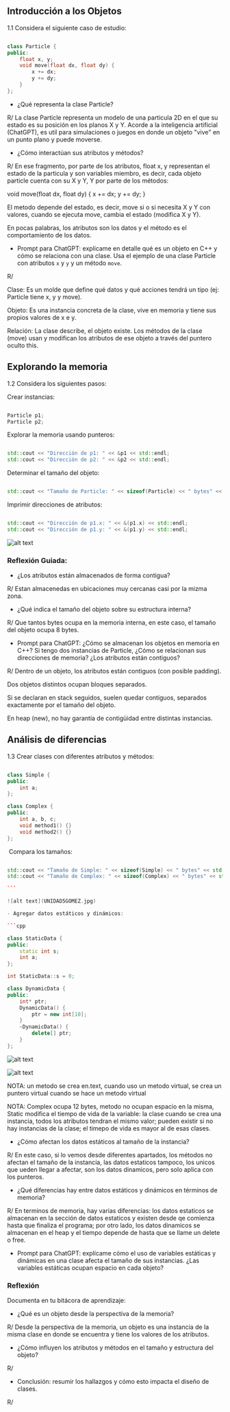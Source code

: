 ## Introducción a los Objetos

1.1 Considera el siguiente caso de estudio:

```cpp

class Particle {
public:
    float x, y;
    void move(float dx, float dy) {
        x += dx;
        y += dy;
    }
};

```

- ¿Qué representa la clase Particle?

R/ La clase Particle representa un modelo de una particula 2D en el que su estado es su posición en los planos X y Y. Acorde a la inteligencia artificial (ChatGPT), es util para simulaciones o juegos en donde un objeto "vive" en un punto plano y puede moverse.

- ¿Cómo interactúan sus atributos y métodos?

R/ En ese fragmento, por parte de los atributos, float x, y representan el estado de la particula y son variables miembro, es decir, cada objeto particle cuenta con su X y Y,
Y por parte de los métodos:

void move(float dx, float dy) {
    x += dx;
    y += dy;
}

El metodo depende del estado, es decir, move si o si necesita X y Y con valores, cuando se ejecuta move, cambia el estado (modifica X y Y).

En pocas palabras, los atributos son los datos y el método es el comportamiento de los datos.

- Prompt para ChatGPT: explícame en detalle qué es un objeto en C++ y cómo se relaciona con una clase. Usa el ejemplo de una clase Particle con atributos `x` y `y` y un método `move`.

R/

Clase: Es un molde que define qué datos y qué acciones tendrá un tipo (ej: Particle tiene x, y y move).

Objeto: Es una instancia concreta de la clase, vive en memoria y tiene sus propios valores de x e y.

Relación: La clase describe, el objeto existe. Los métodos de la clase (move) usan y modifican los atributos de ese objeto a través del puntero oculto this.

## Explorando la memoria

1.2 Considera los siguientes pasos:

Crear instancias:

```cpp

Particle p1;
Particle p2;

```

Explorar la memoria usando punteros:

```cpp

std::cout << "Dirección de p1: " << &p1 << std::endl;
std::cout << "Dirección de p2: " << &p2 << std::endl;

```

Determinar el tamaño del objeto:

```cpp

std::cout << "Tamaño de Particle: " << sizeof(Particle) << " bytes" << std::endl;

```

Imprimir direcciones de atributos:

```cpp

std::cout << "Dirección de p1.x: " << &(p1.x) << std::endl;
std::cout << "Dirección de p1.y: " << &(p1.y) << std::endl;

```

![alt text](UNIDAD5ESPITIA.jpg)

### Reflexión Guiada:

- ¿Los atributos están almacenados de forma contigua?

R/ Estan almacenedas en ubicaciones muy cercanas casi por la mizma zona.

- ¿Qué indica el tamaño del objeto sobre su estructura interna?

R/ Que tantos bytes ocupa en la memoria interna, en este caso, el tamaño del objeto ocupa 8 bytes.

- Prompt para ChatGPT: ¿Cómo se almacenan los objetos en memoria en C++? Si tengo dos instancias de Particle, ¿Cómo se relacionan sus direcciones de memoria? ¿Los atributos están contiguos?

R/ Dentro de un objeto, los atributos están contiguos (con posible padding).

Dos objetos distintos ocupan bloques separados.

Si se declaran en stack seguidos, suelen quedar contiguos, separados exactamente por el tamaño del objeto.

En heap (new), no hay garantía de contigüidad entre distintas instancias.

## Análisis de diferencias

1.3 Crear clases con diferentes atributos y métodos:

```cpp

class Simple {
public:
    int a;
};

class Complex {
public:
    int a, b, c;
    void method1() {}
    void method2() {}
};

```
​
Compara los tamaños:

```cpp

std::cout << "Tamaño de Simple: " << sizeof(Simple) << " bytes" << std::endl;
std::cout << "Tamaño de Complex: " << sizeof(Complex) << " bytes" << std::endl;

```​

![alt text](UNIDAD5GOMEZ.jpg)

- Agregar datos estáticos y dinámicos:

```cpp

class StaticData {
public:
    static int s;
    int a;
};

int StaticData::s = 0;

class DynamicData {
public:
    int* ptr;
    DynamicData() {
        ptr = new int[10];
    }
    ~DynamicData() {
        delete[] ptr;
    }
};

```

![alt text](CAPTURA545960.png)

![alt text](DIRECCIONES545960.png) 

NOTA: un metodo se crea en.text, cuando uso un metodo virtual, se crea un puntero virtual cuando se hace un metodo virtual

NOTA: Complex ocupa 12 bytes, metodo no ocupan espacio en la misma, Static modifica el tiempo de vida de la variable: la clase cuando se crea una instancia, todos los atributos tendran el mismo valor; pueden existir si no hay instancias de la clase; el timepo de vida es mayor al de esas clases.

- ¿Cómo afectan los datos estáticos al tamaño de la instancia?

R/ En este caso, si lo vemos desde diferentes apartados, los métodos no afectan el tamaño de la instancia, las datos estaticos tampoco, los unicos que ueden llegar a afectar, son los datos dinamicos, pero solo aplica con los punteros.

- ¿Qué diferencias hay entre datos estáticos y dinámicos en términos de memoria?

R/ En terminos de memoria, hay varias diferencias: los datos estaticos se almacenan en la sección de datos estaticos y existen desde qe comienza hasta que finaliza el programa; por otro lado, los datos dinamicos se almacenan en el heap y el tiempo depende de hasta que se llame un delete o free.

- Prompt para ChatGPT: explícame cómo el uso de variables estáticas y dinámicas en una clase afecta el tamaño de sus instancias. ¿Las variables estáticas ocupan espacio en cada objeto?

### Reflexión

Documenta en tu bitácora de aprendizaje:

- ¿Qué es un objeto desde la perspectiva de la memoria?

R/ Desde la perspectiva de la memoria, un objeto es una instancia de la misma clase en donde se encuentra y tiene los valores de los atributos.

- ¿Cómo influyen los atributos y métodos en el tamaño y estructura del objeto?

R/ 

- Conclusión: resumir los hallazgos y cómo esto impacta el diseño de clases.

R/